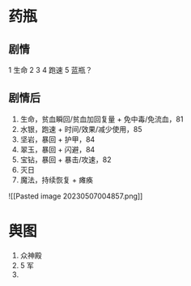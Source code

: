 
# 药瓶

## 剧情

1 生命
2 3 4 跑速
5 蓝瓶？

## 剧情后

1. 生命，贫血瞬回/贫血加回复量 + 免中毒/免流血，81
2. 水银，跑速 + 时间/效果/减少使用，85
3. 坚岩，暴回 + 护甲，84
4. 翠玉，暴回 + 闪避，84
5. 宝钻，暴回 + 暴击/攻速，82
6. 灭日
7. 魔法，持续恢复 + 瘫痪

![[Pasted image 20230507004857.png]]

# 舆图

1. 众神殿
2. 5 军
3. 

